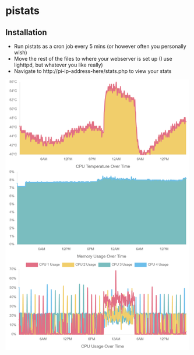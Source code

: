 # pistats

## Installation

* Run pistats as a cron job every 5 mins (or however often you personally wish)
* Move the rest of the files to where your webserver is set up (I use lighttpd, but whatever you like really)
* Navigate to http://pi-ip-address-here/stats.php to view your stats

![alt text](image.png "example - page display")
